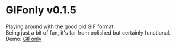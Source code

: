 # GIFonly v0.1.5
Playing around with the good old GIF format.  
Being just a bit of fun, it's far from polished but certainly functional.  
Demo: [GIFonly](http://gifonly.trippnology.com/)